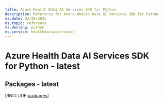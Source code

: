 ```yaml
---
title: Azure Health Data AI Services SDK for Python
description: Reference for Azure Health Data AI Services SDK for Python
ms.date: 02/20/2025
ms.topic: reference
ms.devlang: python
ms.service: healthdataaiservices
---
```

# Azure Health Data AI Services SDK for Python - latest
## Packages - latest
[!INCLUDE [packages](health-data-ai-services-index.md)]